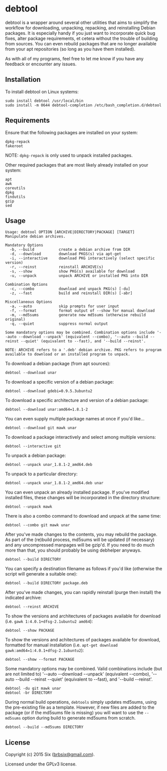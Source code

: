 # debtool

debtool is a wrapper around several other utilities that aims to simplify the workflow for downloading, unpacking, repacking, and reinstalling Debian packages. It is especially handy if you just want to incorporate quick bug fixes, alter package requirements, et cetera without the trouble of building from sources. You can even rebuild packages that are no longer available from your apt repositories (so long as you have them installed).

As with all of my programs, feel free to let me know if you have any feedback or encounter any issues.

Installation
------------

To install debtool on Linux systems:

    sudo install debtool /usr/local/bin
    sudo install -m 0644 debtool-completion /etc/bash_completion.d/debtool

Requirements
------------

Ensure that the following packages are installed on your system:

    dpkg-repack
    fakeroot

NOTE: `dpkg-repack` is only used to unpack installed packages.

Other required packages that are most likely already installed on your system:

    apt
    awk
    coreutils
    dpkg
    findutils
    gzip
    sed

Usage
-----

    Usage: debtool OPTION [ARCHIVE|DIRECTORY|PACKAGE] [TARGET]
    Manipulate debian archives.

    Mandatory Options
      -b, --build           create a debian archive from DIR
      -d, --download        download PKGS(s) via apt-get
      -i, --interactive     download PKG interactively (select specific version)
      -r, --reinst          reinstall ARCHIVE(s)
      -s, --show            show PKG(s) available for download
      -u, --unpack          unpack ARCHIVE or installed PKG into DIR

    Combination Options
      -c, --combo           download and unpack PKG(s) [-du]
      -z, --fast            build and reinstall DIR(s) [-abr]

    Miscellaneous Options
      -a, --auto            skip prompts for user input
      -f, --format          format output of --show for manual download
      -m, --md5sums         generate new md5sums (otherwise rebuild original)
      -q, --quiet           suppress normal output

    Some mandatory options may be combined. Combination options include '--auto --download --unpack' (equivalent --combo), '--auto --build --reinst --quiet' (equivalent to --fast), and '--build --reinst'.

    NOTE: ARCHIVE refers to a '.deb' debian archive. PKG refers to program available to download or an installed program to unpack.

To download a debian package (from apt sources):

    debtool --download unar

To download a specific version of a debian package:

    debtool --download gdebi=0.9.5.3ubuntu2

To download a specific architecture and version of a debian package:

    debtool --download unar:amd64=1.8.1-2

You can even supply multiple package names at once if you'd like...

    debtool --download git mawk unar

To download a package interactively and select among multiple versions:

    debtool --interactive git

To unpack a debian package:

    debtool --unpack unar_1.8.1-2_amd64.deb

To unpack to a particular directory:

    debtool --unpack unar_1.8.1-2_amd64.deb unar

You can even unpack an already installed package. If you've modified installed files, these changes will be incorporated in the directory structure:

    debtool --unpack mawk

There is also a combo command to download and unpack at the same time:

    debtool --combo git mawk unar

After you've made changes to the contents, you may rebuild the package. As part of the (re)build process, md5sums will be updated (if necessary) and any uncompressed manpages will be gzip'd. If you need to do much more than that, you should probably be using debhelper anyways.

    debtool --build DIRECTORY

You can specify a destination filename as follows if you'd like (otherwise the script will generate a suitable one):

    debtool --build DIRECTORY package.deb

After you've made changes, you can rapidly reinstall (purge then install) the indicated archive:

    debtool --reinst ARCHIVE

To show the versions and architectures of packages available for download (i.e. `gawk 1:4.0.1+dfsg-2.1ubuntu2 amd64`):

    debtool --show PACKAGE

To show the versions and achitectures of packages available for download, formatted for manual installation (i.e. `apt-get download gawk:amd64=1:4.0.1+dfsg-2.1ubuntu2`):

    debtool --show --format PACKAGE

Some mandatory options may be combined. Valid combinations include (but are not limited to) '--auto --download --unpack' (equivalent --combo), '--auto --build --reinst --quiet' (equivalent to --fast), and '--build --reinst'.

    debtool -du git mawk unar
    debtool -br DIRECTORY

During normal build operations, `debtools` simply updates md5sums, using the pre-existing file as a template. However, if new files are added to the package (or if the md5sums file is missing) you will want to use the `--md5sums` option during build to generate md5sums from scratch.

    debtool --build --md5sums DIRECTORY

License
-------

Copyright (c) 2015 Six (brbsix@gmail.com).

Licensed under the GPLv3 license.

